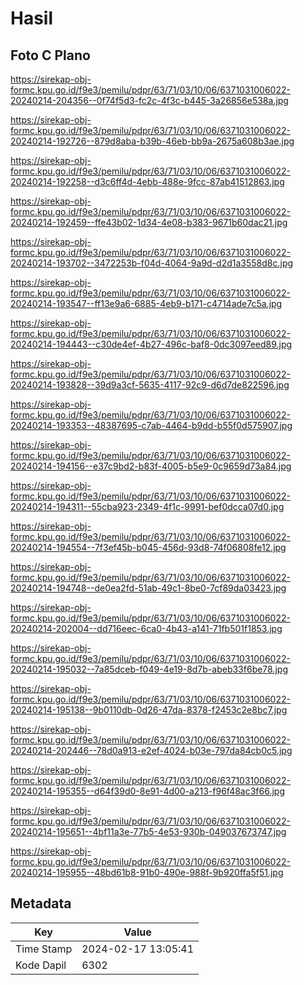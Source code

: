 # Hasil

## Foto C Plano

https://sirekap-obj-formc.kpu.go.id/f9e3/pemilu/pdpr/63/71/03/10/06/6371031006022-20240214-204356--0f74f5d3-fc2c-4f3c-b445-3a26856e538a.jpg

https://sirekap-obj-formc.kpu.go.id/f9e3/pemilu/pdpr/63/71/03/10/06/6371031006022-20240214-192726--879d8aba-b39b-46eb-bb9a-2675a608b3ae.jpg

https://sirekap-obj-formc.kpu.go.id/f9e3/pemilu/pdpr/63/71/03/10/06/6371031006022-20240214-192258--d3c6ff4d-4ebb-488e-9fcc-87ab41512863.jpg

https://sirekap-obj-formc.kpu.go.id/f9e3/pemilu/pdpr/63/71/03/10/06/6371031006022-20240214-192459--ffe43b02-1d34-4e08-b383-9671b60dac21.jpg

https://sirekap-obj-formc.kpu.go.id/f9e3/pemilu/pdpr/63/71/03/10/06/6371031006022-20240214-193702--3472253b-f04d-4064-9a9d-d2d1a3558d8c.jpg

https://sirekap-obj-formc.kpu.go.id/f9e3/pemilu/pdpr/63/71/03/10/06/6371031006022-20240214-193547--ff13e9a6-6885-4eb9-b171-c4714ade7c5a.jpg

https://sirekap-obj-formc.kpu.go.id/f9e3/pemilu/pdpr/63/71/03/10/06/6371031006022-20240214-194443--c30de4ef-4b27-496c-baf8-0dc3097eed89.jpg

https://sirekap-obj-formc.kpu.go.id/f9e3/pemilu/pdpr/63/71/03/10/06/6371031006022-20240214-193828--39d9a3cf-5635-4117-92c9-d6d7de822596.jpg

https://sirekap-obj-formc.kpu.go.id/f9e3/pemilu/pdpr/63/71/03/10/06/6371031006022-20240214-193353--48387695-c7ab-4464-b9dd-b55f0d575907.jpg

https://sirekap-obj-formc.kpu.go.id/f9e3/pemilu/pdpr/63/71/03/10/06/6371031006022-20240214-194156--e37c9bd2-b83f-4005-b5e9-0c9659d73a84.jpg

https://sirekap-obj-formc.kpu.go.id/f9e3/pemilu/pdpr/63/71/03/10/06/6371031006022-20240214-194311--55cba923-2349-4f1c-9991-bef0dcca07d0.jpg

https://sirekap-obj-formc.kpu.go.id/f9e3/pemilu/pdpr/63/71/03/10/06/6371031006022-20240214-194554--7f3ef45b-b045-456d-93d8-74f06808fe12.jpg

https://sirekap-obj-formc.kpu.go.id/f9e3/pemilu/pdpr/63/71/03/10/06/6371031006022-20240214-194748--de0ea2fd-51ab-49c1-8be0-7cf89da03423.jpg

https://sirekap-obj-formc.kpu.go.id/f9e3/pemilu/pdpr/63/71/03/10/06/6371031006022-20240214-202004--dd716eec-6ca0-4b43-a141-71fb501f1853.jpg

https://sirekap-obj-formc.kpu.go.id/f9e3/pemilu/pdpr/63/71/03/10/06/6371031006022-20240214-195032--7a85dceb-f049-4e19-8d7b-abeb33f6be78.jpg

https://sirekap-obj-formc.kpu.go.id/f9e3/pemilu/pdpr/63/71/03/10/06/6371031006022-20240214-195138--9b0110db-0d26-47da-8378-f2453c2e8bc7.jpg

https://sirekap-obj-formc.kpu.go.id/f9e3/pemilu/pdpr/63/71/03/10/06/6371031006022-20240214-202446--78d0a913-e2ef-4024-b03e-797da84cb0c5.jpg

https://sirekap-obj-formc.kpu.go.id/f9e3/pemilu/pdpr/63/71/03/10/06/6371031006022-20240214-195355--d64f39d0-8e91-4d00-a213-f96f48ac3f66.jpg

https://sirekap-obj-formc.kpu.go.id/f9e3/pemilu/pdpr/63/71/03/10/06/6371031006022-20240214-195651--4bf11a3e-77b5-4e53-930b-049037673747.jpg

https://sirekap-obj-formc.kpu.go.id/f9e3/pemilu/pdpr/63/71/03/10/06/6371031006022-20240214-195955--48bd61b8-91b0-490e-988f-9b920ffa5f51.jpg


## Metadata

| Key        | Value               |
| ---------- | ------------------- |
| Time Stamp | 2024-02-17 13:05:41 |
| Kode Dapil | 6302                |



